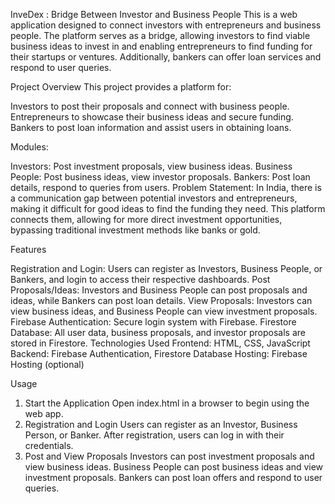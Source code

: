 InveDex : Bridge Between Investor and Business People
This is a web application designed to connect investors with entrepreneurs and business people. The platform serves as a bridge, allowing investors to find viable business ideas to invest in and enabling entrepreneurs to find funding for their startups or ventures. Additionally, bankers can offer loan services and respond to user queries.

Project Overview
This project provides a platform for:

Investors to post their proposals and connect with business people.
Entrepreneurs to showcase their business ideas and secure funding.
Bankers to post loan information and assist users in obtaining loans.

Modules:

Investors: Post investment proposals, view business ideas.
Business People: Post business ideas, view investor proposals.
Bankers: Post loan details, respond to queries from users.
Problem Statement:
In India, there is a communication gap between potential investors and entrepreneurs, making it difficult for good ideas to find the funding they need. This platform connects them, allowing for more direct investment opportunities, bypassing traditional investment methods like banks or gold.

Features

Registration and Login: Users can register as Investors, Business People, or Bankers, and login to access their respective dashboards.
Post Proposals/Ideas: Investors and Business People can post proposals and ideas, while Bankers can post loan details.
View Proposals: Investors can view business ideas, and Business People can view investment proposals.
Firebase Authentication: Secure login system with Firebase.
Firestore Database: All user data, business proposals, and investor proposals are stored in Firestore.
Technologies Used
Frontend: HTML, CSS, JavaScript
Backend: Firebase Authentication, Firestore Database
Hosting: Firebase Hosting (optional)

Usage

1. Start the Application
Open index.html in a browser to begin using the web app.
2. Registration and Login
Users can register as an Investor, Business Person, or Banker.
After registration, users can log in with their credentials.
3. Post and View Proposals
Investors can post investment proposals and view business ideas.
Business People can post business ideas and view investment proposals.
Bankers can post loan offers and respond to user queries.

